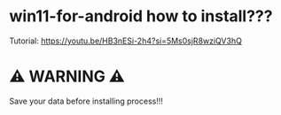 # win11-for-android how to install???
Tutorial: https://youtu.be/HB3nESi-2h4?si=5Ms0sjR8wziQV3hQ
# ⚠️ WARNING ⚠️
Save your data before installing process!!!
